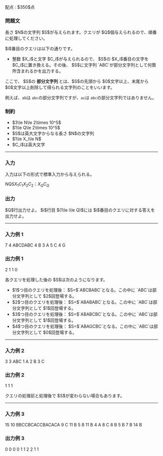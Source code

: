 
<div>

<span>

<span>

<p>
配点 : $350$点
</p>

<div>

<section>

### **問題文**

<p>
長さ $N$の文字列 $S$が与えられます。クエリが $Q$個与えられるので、順番に処理してください。
</p>

<p>
$i$番目のクエリは以下の通りです。
</p>

<ul>

<li>
整数 $X_i$と文字 $C_i$が与えられるので、 $S$の $X_i$番目の文字を $C_i$に置き換える。その後、 $S$に文字列 `ABC`が部分文字列として何箇所含まれるかを出力する。
</li>

</ul>

<p>
ここで、 $S$の 
<strong>
部分文字列
</strong>
とは、$S$の先頭から $0$文字以上、末尾から $0$文字以上削除して得られる文字列のことをいいます。

例えば、`ab`は `abc`の部分文字列ですが、`ac`は `abc`の部分文字列ではありません。  
</p>

</section>

</div>

<div>

<section>

### **制約**

<ul>

<li>
$3\le N\le 2\times 10^5$
</li>

<li>
$1\le Q\le 2\times 10^5$
</li>

<li>
$S$は英大文字からなる長さ $N$の文字列
</li>

<li>
$1\le X_i\le N$
</li>

<li>
$C_i$は英大文字
</li>

</ul>

</section>

</div>

---

<div>

<div>

<section>

### **入力**

<p>
入力は以下の形式で標準入力から与えられる。
</p>

<div>

$N$$Q$$S$$X_1$$C_1$$X_2$$C_2$$\vdots$$X_Q$$C_Q$
</div>

</section>

</div>

<div>

<section>

### **出力**

<p>
$Q$行出力せよ。
$i$行目 $(1\le i\le Q)$には $i$番目のクエリに対する答えを出力せよ。
</p>

</section>

</div>

</div>

---

<div>

<section>

### **入力例 1**

<div>

7 4
ABCDABC
4 B
3 A
5 C
4 G

</div>

</section>

</div>

<div>

<section>

### **出力例 1**

<div>

2
1
1
0

</div>

<p>
各クエリを処理した後の $S$は次のようになります。
</p>

<ul>

<li>
$1$つ目のクエリを処理後： $S=$`ABCBABC`となる。この中に `ABC`は部分文字列として $2$回登場する。
</li>

<li>
$2$つ目のクエリを処理後： $S=$`ABABABC`となる。この中に `ABC`は部分文字列として $1$回登場する。
</li>

<li>
$3$つ目のクエリを処理後： $S=$`ABABCBC`となる。この中に `ABC`は部分文字列として $1$回登場する。
</li>

<li>
$4$つ目のクエリを処理後： $S=$`ABAGCBC`となる。この中に `ABC`は部分文字列として $0$回登場する。
</li>

</ul>

</section>

</div>

---

<div>

<section>

### **入力例 2**

<div>

3 3
ABC
1 A
2 B
3 C

</div>

</section>

</div>

<div>

<section>

### **出力例 2**

<div>

1
1
1

</div>

<p>
クエリの処理前と処理後で $S$が変わらない場合もあります。
</p>

</section>

</div>

---

<div>

<section>

### **入力例 3**

<div>

15 10
BBCCBCACCBACACA
9 C
11 B
5 B
11 B
4 A
8 C
8 B
5 B
7 B
14 B

</div>

</section>

</div>

<div>

<section>

### **出力例 3**

<div>

0
0
0
0
1
1
2
2
1
1

</div>

</section>

</div>

</span>

</span>

</div>
